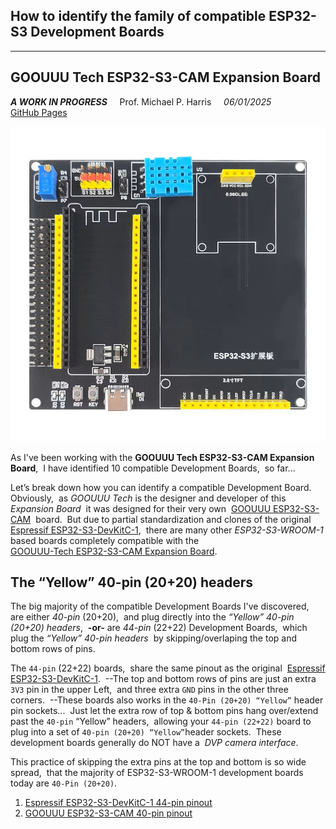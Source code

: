 ## How to identify the family of compatible ESP32-S3 Development Boards
<hr>

## GOOUUU Tech ESP32-S3-CAM Expansion Board

***A WORK IN PROGRESS*** &nbsp; &nbsp; Prof. Michael P. Harris &nbsp; &nbsp; *06/01/2025*<br/>
[GitHub Pages](https://pages.github.com/)

![GOOUUU-Tech ESP32-S3-CAM Expansion Board _Yellow_ & _Black_ headers](https://github.com/profharris/GOOUUU-Tech-ESP32-S3-CAM-Expansion-Board/blob/main/images/GOOUUU%20ESP32-S3-CAM%20Expansion%20Board-2.jpg)

As I've been working with the **GOOUUU Tech ESP32-S3-CAM Expansion Board**,&nbsp;
I have identified 10 compatible Development Boards,&nbsp; so far...

Let’s break down how you can identify a compatible Development Board.&nbsp;
Obviously,&nbsp; as _GOOUUU Tech_ is the designer and developer of this _Expansion Board_&nbsp;
it was designed for their very own&nbsp;
[GOOUUU ESP32-S3-CAM](https://github.com/profharris/GOOUUU-Tech-ESP32-S3-CAM-Expansion-Board/blob/main/images/1.%20GOOUUU%20ESP32-S3-CAM.jpg)
&nbsp;board.&nbsp; But due to partial standardization and clones of the original&nbsp;
[Espressif ESP32-S3-DevKitC-1](https://github.com/profharris/GOOUUU-Tech-ESP32-S3-CAM-Expansion-Board/blob/main/images/0.%20Espressif%20ESP32-S3-DevKitC-1.jpg),
&nbsp;there are many other _ESP32-S3-WROOM-1_ based boards completely compatible with the<br/>
[GOOUUU-Tech ESP32-S3-CAM Expansion Board](https://github.com/profharris/GOOUUU-Tech-ESP32-S3-CAM-Expansion-Board/blob/main/images/GOOUUU%20ESP32-S3-CAM%20Expansion%20Board-1.jpg).

## The “Yellow” 40-pin (20+20) headers

The big majority of the compatible Development Boards I've discovered,&nbsp;
are either _40-pin_ (20+20),&nbsp; and plug directly into the _“Yellow” 40-pin (20+20) headers_,&nbsp;
**-or-** are _44-pin_ (22+22) Development Boards,&nbsp; which plug the _“Yellow” 40-pin headers_&nbsp;
by skipping/overlaping the top and bottom rows of pins.

The `44-pin` (22+22) boards,&nbsp; share the same pinout as the original&nbsp;
[Espressif ESP32-S3-DevKitC-1](https://github.com/profharris/GOOUUU-Tech-ESP32-S3-CAM-Expansion-Board/blob/main/images/0.%20Espressif%20ESP32-S3-DevKitC-1.jpg).
&nbsp;--The top and bottom rows of pins are just an extra `3V3` pin in the upper Left,&nbsp;
and three extra `GND` pins in the other three corners.&nbsp; --These boards also works in the
`40-Pin (20+20) “Yellow”` header pin sockets...&nbsp; Just let the extra row of top & bottom
pins hang over/extend past the `40-pin` “Yellow” headers,&nbsp; allowing your `44-pin (22+22)` 
board to plug into a set of `40-pin (20+20) “Yellow”`header sockets.&nbsp; These development 
boards generally do NOT have a &nbsp;*DVP camera interface*.

This practice of skipping the extra pins at the top and bottom is so wide spread,&nbsp;
that the majority of ESP32-S3-WROOM-1 development boards today are `40-Pin (20+20)`.

1. [Espressif ESP32-S3-DevKitC-1 44-pin pinout](https://github.com/profharris/GOOUUU-Tech-ESP32-S3-CAM-Expansion-Board/blob/main/images/ESP32-S3-DevKitC-1%2044-pins%20pinout.jpg)<br/>
2. [GOOUUU ESP32-S3-CAM 40-pin pinout](https://github.com/profharris/GOOUUU-Tech-ESP32-S3-CAM-Expansion-Board/blob/main/images/GOOUUU%20ESP32-S3-CAM%2040-pins%20pinout.png)

